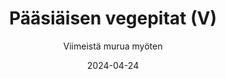 ---
title: "Pääsiäisen vegepitat (V)"
image: "https://vegaanibotti.lauravuo.me/2024/04/2024-04-24_small.png"
date: 2024-04-24
receipt_url: "https://viimeistamuruamyoten.com/paasiaisen-vegepitat-v/"
author: "Viimeistä murua myöten"
---